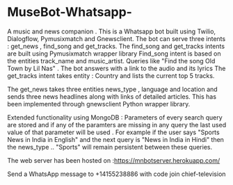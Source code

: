 # MuseBot-Whatsapp-
A music and news companion .
This is a Whatsapp bot built using Twilio, Dialogflow, Pymusixmatch and Gnewsclient.
The bot can serve three intents : get_news , find_song and get_tracks.
The find_song and get_tracks intents are built using Pymusixmatch wrapper library 
Find_song intent is based on the entities track_name and music_artist. Queries like "Find the song Old Town by Lil Nas" . The bot answers with a link to the audio and its lyrics
The get_tracks intent takes entity : Country and lists the current top 5 tracks.

The get_news takes three entities news_type , language and location and sends three news headlines along with links of detailed articles. This has been implemented through gnewsclient Python wrapper library.

Extended functionality using MongoDB : Parameters of every search query are stored and if any of the paramters are missing in any query the last used value of that parameter will be used . For example if the user says "Sports News in India in English" and the next query is "News in India in Hindi" then the news_type .. "Sports" will remain persistent between these queries.

The web server has been hosted on :https://mnbotserver.herokuapp.com/

Send a WhatsApp message to +14155238886 with code join chief-television
